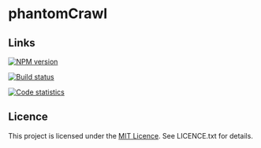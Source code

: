 phantomCrawl
============

Links
-----

[![NPM version](https://badge.fury.io/js/phantomCrawl.png)](http://badge.fury.io/js/phantomCrawl)

[![Build status](https://secure.travis-ci.org/vmeurisse/phantomCrawl.png?branch=master)](http://travis-ci.org/vmeurisse/phantomCrawl)

[![Code statistics](http://www.ohloh.net/p/phantomCrawl/widgets/project_thin_badge.gif)](https://www.ohloh.net/p/phantomCrawl)

Licence
-------

This project is licensed under the [MIT Licence](http://en.wikipedia.org/wiki/MIT_License). See LICENCE.txt for details.